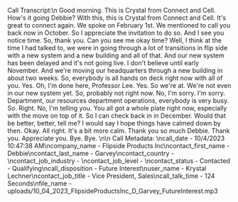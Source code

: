 Call Transcript:\n Good morning. This is Crystal from Connect and Cell. How's it going Debbie? With this, this is Crystal from Connect and Cell. It's great to connect again. We spoke on February 1st. We mentioned to call you back now in October. So I appreciate the invitation to do so. And I see you notice time. So, thank you. Can you see me okay time? Well, I think at the time I had talked to, we were in going through a lot of transitions in flip side with a new system and a new building and all of that. And our new system has been delayed and it's not going live. I don't believe until early November. And we're moving our headquarters through a new building in about two weeks. So, everybody is all hands on deck right now with all of you. Yes. Oh, I'm done here, Professor Lee. Yes. So we're at. We're not even in our new system yet. So, probably not right now. No, I'm sorry. I'm sorry. Department, our resources department operations, everybody is very busy. So. Right. No, I'm telling you. You all got a whole plate right now, especially with the move on top of it. So I can check back in in December. Would that be better, better, tell me? I would say I hope things have calmed down by then. Okay. All right. It's a bit more calm. Thank you so much Debbie. Thank you. Appreciate you. Bye. Bye. \n\n Call Metadata: \ncall_date - 10/4/2023 10:47:38 AM\ncompany_name - Flipside Products Inc\ncontact_first_name - Debbie\ncontact_last_name - Garvey\ncontact_country - \ncontact_job_industry - \ncontact_job_level - \ncontact_status - Contacted - Qualifying\ncall_disposition - Future Interest\nuser_name - Krystal Lechner\ncontact_job_title - Vice President, Sales\ncall_talk_time - 124 Seconds\nfile_name - uploads/10_04_2023_FlipsideProductsInc_D_Garvey_FutureInterest.mp3
